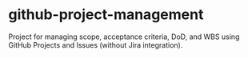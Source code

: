 # github-project-management
Project for managing scope, acceptance criteria, DoD, and WBS using GitHub Projects and Issues (without Jira integration).
